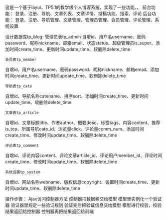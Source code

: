这是一个基于layui，TP5.1的教学级个人博客系统，实现了一些功能。。
前台功能：
		登录、注册、导航、文章列表、文章详情、投稿功能、搜索、评论
后台功能：
		登录、注册、导航管理、文章管理、管理员管理、会员管理、评论管理、系统设置

设计数据库tp_blog:
	管理员表tp_admin
自增id、用户名username、密码password、昵称nickname、邮箱email、状态status、超级管理员is_super、添加时间create_time、更新时间update_time、软删除delete_time
	
	会员表tp_member
自增id、用户名username、密码password、昵称nickname、邮箱email、添加时间create_time、更新时间update_time、软删除delete_time

	导航表tp_cate
自增id、导航名称catename、排序sort、添加时间create_time、更新时间update_time、软删除delete_time

	文章表tp_article
自增id、文章标题title、作者author、概要desc、标签tags、内容content、推荐is_top、所属导航cate_id、浏览量click、评论量comm_num、添加时间create_time、修改时间update_time、软删除delete_time

	评论表tp_comment
自增id、评论内容content、评论文章article_id、评论用户member_id、评论时间create_time、修改时间update_time、软删除delete_time

	系统设置tp_system
自增id、网站名称webname、版权信息copyright、设置时间create_time、更新时间update_time、软删除delete_time

操作步骤：
Ajax访问控制器方法
控制器把数据移交给模型
模型里实例化一个验证器
验证器里规定一些验证规则
验证完后把验证信息交给模型
模型进行校验，校验结果返回给控制器
控制器再把结果返回给前端

